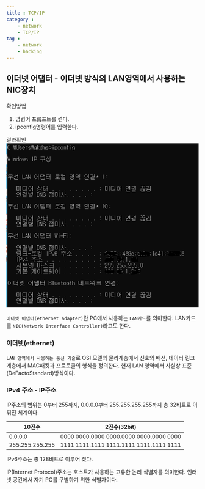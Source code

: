 ```yaml
---
title : TCP/IP
category :
    - network
    - TCP/IP
tag :
    - network
    - hacking
---
```



## 이더넷 어댑터 - 이더넷 방식의 LAN영역에서 사용하는 NIC장치
 확인방법
 1. 명령어 프롬프트를 켠다.
 2. ipconfig명령어를 입력한다.

 결과확인
 ![ipconfig](/assets/images/ipconfig.PNG)

 `이더넷 어댑터(ethernet adapter)`란 PC에서 사용하는 `LAN카드`를 의미한다. LAN카드를 `NIC(Network Interface Controller)`라고도 한다.

 ### 이더넷(ethernet)
 `LAN 영역에서 사용하는 통신 기술`로 OSI 모델의 물리계층에서 신호와 배선, 데이터 링크계층에서 MAC패킷과 프로토콜의 형식을 정의한다. 현재 LAN 영역에서 사실상 표준(DeFactoStandard)방식이다.

 ### IPv4 주소 - IP주소
 IP주소의 범위는 0부터 255까지, 0.0.0.0부터 255.255.255.255까지 총 32비트로 이뤄진 체계이다.

 |10진수|2진수(32bit)|
 |---|---|
 |0.0.0.0|0000 0000.0000 0000.0000 0000.0000 0000|
 |255.255.255.255|1111 1111.1111 1111.1111 1111.1111 1111|

 IPv6주소는 총 128비트로 이루어 졌다.

 IP(Internet Protocol)주소는 호스트가 사용하는 고유한 논리 식별자를 의미한다. 인터넷 공간에서 자기 PC를 구별하기 위한 식별자이다.